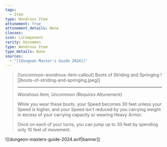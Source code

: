```yaml
---
tags:
  - Item
type: Wondrous Item
attunement: True
attunement_details: None
classes:
icon: LiComponent
rarity: Uncommon
type: Wondrous Item
type_details: None
sources: 
  - "[[Dungeon Master's Guide 2024]]"
---
```

>[!uncommon-wondrous-item-callout] Boots of Striding and Springing
>![[boots-of-striding-and-springing.jpeg]]
>
>---
>_Wondrous Item, Uncommon (Requires Attunement)_
>
>While you wear these boots, your Speed becomes 30 feet unless your Speed is higher, and your Speed isn't reduced by you carrying weight in excess of your carrying capacity or wearing Heavy Armor.
>
>Once on each of your turns, you can jump up to 30 feet by spending only 10 feet of movement.
>


![[dungeon-masters-guide-2024.avif|banner]]